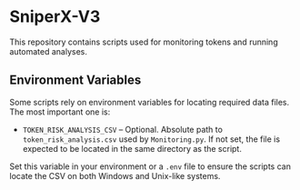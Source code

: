 # SniperX-V3

This repository contains scripts used for monitoring tokens and running automated analyses.

## Environment Variables

Some scripts rely on environment variables for locating required data files. The most important one is:

- `TOKEN_RISK_ANALYSIS_CSV` – Optional. Absolute path to `token_risk_analysis.csv` used by `Monitoring.py`. If not set, the file is expected to be located in the same directory as the script.

Set this variable in your environment or a `.env` file to ensure the scripts can locate the CSV on both Windows and Unix-like systems.
